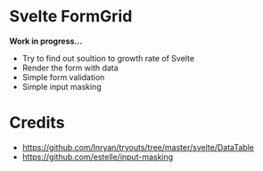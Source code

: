 # Svelte FormGrid
**Work in progress...**
- Try to find out soultion to growth rate of Svelte
- Render the form with data
- Simple form validation
- Simple input masking

# Credits
- https://github.com/lnryan/tryouts/tree/master/svelte/DataTable
- https://github.com/estelle/input-masking
